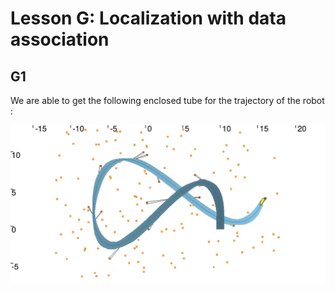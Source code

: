 # Lesson G: Localization with data association

## G1

We are able to get the following enclosed tube for the trajectory of the robot :

![](./images/localisation.png)
